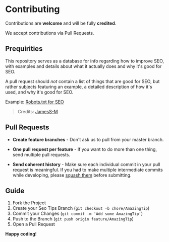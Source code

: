 # Contributing

Contributions are **welcome** and will be fully **credited**.

We accept contributions via Pull Requests.

## Prequirities

This repository serves as a database for info regarding how to improve SEO, with examples and details about what it actually does and why it's good for SEO.

A pull request should _not_ contain a list of things that are good for SEO, but rather subjects featuring an example, a detailed description of how it's used, and why it's good for SEO.


Example: [Robots.txt for SEO](https://github.com/fossbarrow/ultimate-seo-checklist/tree/main/Robots.txt) 

> Credits: [JamesS-M](https://github.com/JamesS-M)


## Pull Requests

- **Create feature branches** - Don't ask us to pull from your master branch.

- **One pull request per feature** - If you want to do more than one thing, send multiple pull requests.

- **Send coherent history** - Make sure each individual commit in your pull request is meaningful. If you had to make multiple intermediate commits while developing, please [squash them](http://www.git-scm.com/book/en/v2/Git-Tools-Rewriting-History#Changing-Multiple-Commit-Messages) before submitting.

## Guide

1. Fork the Project
2. Create your Seo Tips Branch (`git checkout -b chore/AmazingTip`)
3. Commit your Changes (`git commit -m 'Add some AmazingTip'`)
4. Push to the Branch (`git push origin feature/AmazingTip`)
5. Open a Pull Request


**Happy coding**!



